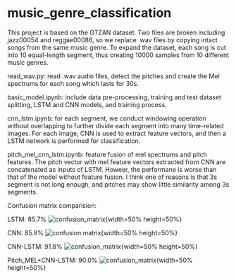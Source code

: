 # music_genre_classification
This project is based on the GTZAN dataset. Two files are broken including jazz00054 and reggae00086, so we replace .wav files by copying intact songs from the same music genre. To expand the dataset, each song is cut into 10 equal-length segment, thus creating 10000 samples from 10 different music genres.

read_wav.py: read .wav audio files, detect the pitches and create the Mel spectrums for each song which lasts for 30s.

basic_model.ipynb: include data pre-processing, training and test dataset splitting, LSTM and CNN models, and training process.

cnn_lstm.ipynb: for each segment, we conduct windowing operation without overlapping to further divide each segment into many time-related images. For each image, CNN is used to extract feature vectors, and then a LSTM network is performed for classification.  

pitch_mel_cnn_lstm.ipynb: feature fusion of mel spectrums and pitch features. The pitch vector with mel feature vectors extracted from CNN are concatenated as inputs of LSTM. Howeer, the performane is worse than that of the model without feature fusion. I think one of reasons is that 3s segment is not long enough, and pitches may show little similarity among 3s segments.

Confusion matrix comparision:

LSTM: 85.7% ![confusion_matrix](https://github.com/JASONZ777/music_genre_classification/assets/94668646/348a7975-8f24-4c9b-9e17-8884604b4957){width=50% height=50%}

CNN: 85.8% ![confusion matrix](https://github.com/JASONZ777/music_genre_classification/assets/94668646/14b548ef-01a4-436e-a681-ace86a1ba88c){width=50% height=50%}

CNN-LSTM: 91.8% ![confusion_matrix](https://github.com/JASONZ777/music_genre_classification/assets/94668646/9cc39713-a43a-4d90-a91a-9c8ce00c46d7){width=50% height=50%}

Pitch_MEL+CNN-LSTM: 90.0%  ![confusion_matrix](https://github.com/JASONZ777/music_genre_classification/assets/94668646/183124dd-68ff-42f4-991f-a8da400ad6a9){width=50% height=50%}

